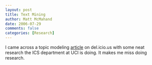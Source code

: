 ```yaml
---
layout: post
title: Text Mining
author: Matt McMahand
date: 2006-07-29
comments: false
categories: [Research]
---
```


I came across a topic modeling [article](http://blogs.zdnet.com/emergingtech/?p=304) on del.icio.us with some neat research the ICS department at UCI is doing. It makes me miss doing research.
